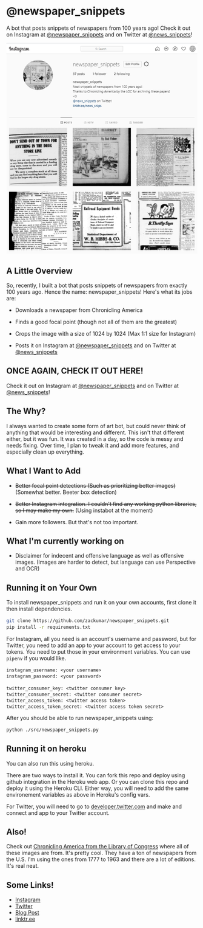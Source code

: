 # @newspaper_snippets

A bot that posts snippets of newspapers from 100 years ago! Check it out on Instagram at [@newspaper_snippets](https://instagram.com/newspaper_snippets) and on Twitter at [@news_snippets](https://twitter.com/news_snippets)!

![instagram](./images/instagram.png#center)

## A Little Overview

So, recently, I built a bot that posts snippets of newspapers from exactly 100 years ago. Hence the name: newspaper_snippets! Here's what its jobs are:

-   Downloads a newspaper from Chronicling America

-   Finds a good focal point (though not all of them are the greatest)

-   Crops the image with a size of 1024 by 1024 (Max 1:1 size for Instagram)

-   Posts it on Instagram at [@newspaper_snippets](https://instagram.com/newspaper_snippets) and on Twitter at [@news_snippets](https://twitter.com/news_snippets)



## ONCE AGAIN, CHECK IT OUT HERE!

Check it out on Instagram at [@newspaper_snippets](https://instagram.com/newspaper_snippets) and on Twitter at [@news_snippets](https://twitter.com/news_snippets)!



## The Why?

I always wanted to create some form of art bot, but could never think of anything that would be interesting and different. This isn't that different either, but it was fun. It was created in a day, so the code is messy and needs fixing. Over time, I plan to tweak it and add more features, and especially clean up everything.

## What I Want to Add

-   ~~Better focal point detections (Such as prioritizing better images)~~ (Somewhat better. Beeter box detection)

-   ~~Better Instagram integration. I couldn't find any working python libraries, so I may make my own.~~ (Using instabot at the moment)

-   Gain more followers. But that's not too important.

## What I'm currently working on

- Disclaimer for indecent and offensive language as well as offensive images. (Images are harder to detect, but language can use Perspective and OCR)

## Running it on Your Own

To install newspaper_snippets and run it on your own accounts, first clone it then install dependencies.

```bash
git clone https://github.com/zackumar/newspaper_snippets.git
pip install -r requirements.txt
```

For Instagram, all you need is an account's username and password, but for Twitter, you need to add an app to your account to get access to your tokens. You need to put those in your environment variables. You can use `pipenv` if you would like. 

```
instagram_username: <your username>
instagram_password: <your password>

twitter_consumer_key: <twitter consumer key>
twitter_consumer_secret: <twitter consumer secret>
twitter_access_token: <twitter access token>
twitter_access_token_secret: <twitter access token secret>
```

After you should be able to run newspaper_snippets using:

```bash
python ./src/newspaper_snippets.py
```

## Running it on heroku

You can also run this using heroku.

There are two ways to install it.
You can fork this repo and deploy using github integration in the Heroku web app. Or you can clone this repo and deploy it using the Heroku CLI. Either way, you will need to add the same environement variables as above in Heroku's config vars.

For Twitter, you will need to go to [developer.twitter.com](https://developer.twitter.com) and make and connect and app to your Twitter account. 

## Also!

Check out [Chronicling America from the Library of Congress](https://chroniclingamerica.loc.gov/) where all of these images are from. It's pretty cool. They have a ton of newspapers from the U.S. I'm using the ones from 1777 to 1963 and there are a lot of editions. It's real neat.

## Some Links!

-   [Instagram](https://instagram.com/newspaper_snippets)
-   [Twitter](https://twitter.com/news_snippets)
-   [Blog Post](https://zackumar.github.io/blog?title=@newspaper_snippets)
-   [linktr.ee](https://linktr.ee/news_snips)
